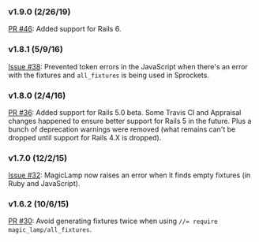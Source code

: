 ### v1.9.0 (2/26/19)

[PR #46](https://github.com/crismali/magic_lamp/pull/46): Added support for Rails 6.

### v1.8.1 (5/9/16)

[Issue #38](https://github.com/crismali/magic_lamp/issues/38): Prevented token errors in the JavaScript when there's an error with the fixtures and `all_fixtures` is being used in Sprockets.

### v1.8.0 (2/4/16)

[PR #36](https://github.com/crismali/magic_lamp/pull/36): Added support for Rails 5.0 beta. Some Travis CI and Appraisal changes happened to ensure better support for Rails 5 in the future. Plus a bunch of deprecation warnings were removed (what remains can't be dropped until support for Rails 4.X is dropped).

### v1.7.0 (12/2/15)

[Issue #32](https://github.com/crismali/magic_lamp/issues/32): MagicLamp now raises an error when it finds empty fixtures (in Ruby and JavaScript).

### v1.6.2 (10/6/15)

[PR #30](https://github.com/crismali/magic_lamp/pull/30): Avoid generating fixtures twice when using `//= require magic_lamp/all_fixtures`.
